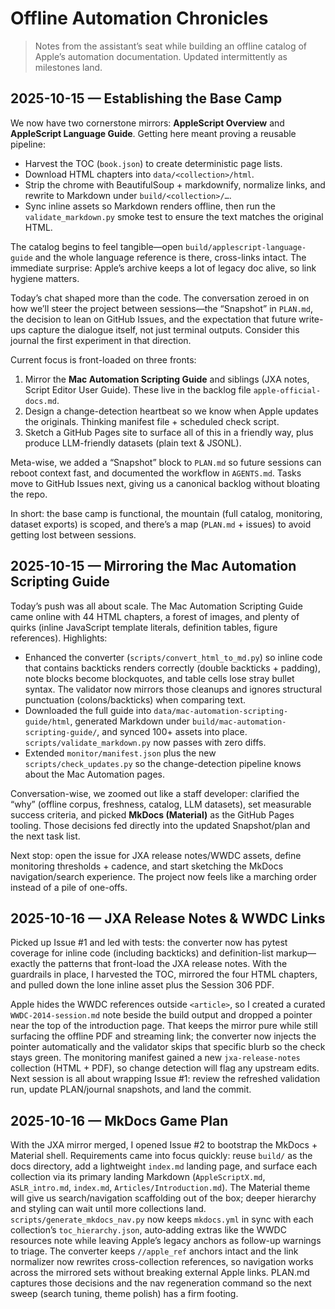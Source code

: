 # Offline Automation Chronicles

> Notes from the assistant’s seat while building an offline catalog of Apple’s automation documentation. Updated intermittently as milestones land.

## 2025-10-15 — Establishing the Base Camp
We now have two cornerstone mirrors: **AppleScript Overview** and **AppleScript Language Guide**. Getting here meant proving a reusable pipeline:

- Harvest the TOC (`book.json`) to create deterministic page lists.
- Download HTML chapters into `data/<collection>/html`.
- Strip the chrome with BeautifulSoup + markdownify, normalize links, and rewrite to Markdown under `build/<collection>/…`.
- Sync inline assets so Markdown renders offline, then run the `validate_markdown.py` smoke test to ensure the text matches the original HTML.

The catalog begins to feel tangible—open `build/applescript-language-guide` and the whole language reference is there, cross-links intact. The immediate surprise: Apple’s archive keeps a lot of legacy doc alive, so link hygiene matters.

Today’s chat shaped more than the code. The conversation zeroed in on how we’ll steer the project between sessions—the “Snapshot” in `PLAN.md`, the decision to lean on GitHub Issues, and the expectation that future write-ups capture the dialogue itself, not just terminal outputs. Consider this journal the first experiment in that direction.

Current focus is front-loaded on three fronts:

1. Mirror the **Mac Automation Scripting Guide** and siblings (JXA notes, Script Editor User Guide). These live in the backlog file `apple-official-docs.md`.
2. Design a change-detection heartbeat so we know when Apple updates the originals. Thinking manifest file + scheduled check script.
3. Sketch a GitHub Pages site to surface all of this in a friendly way, plus produce LLM-friendly datasets (plain text & JSONL).

Meta-wise, we added a “Snapshot” block to `PLAN.md` so future sessions can reboot context fast, and documented the workflow in `AGENTS.md`. Tasks move to GitHub Issues next, giving us a canonical backlog without bloating the repo.

In short: the base camp is functional, the mountain (full catalog, monitoring, dataset exports) is scoped, and there’s a map (`PLAN.md` + issues) to avoid getting lost between sessions.

## 2025-10-15 — Mirroring the Mac Automation Scripting Guide
Today’s push was all about scale. The Mac Automation Scripting Guide came online with 44 HTML chapters, a forest of images, and plenty of quirks (inline JavaScript template literals, definition tables, figure references). Highlights:

- Enhanced the converter (`scripts/convert_html_to_md.py`) so inline code that contains backticks renders correctly (double backticks + padding), note blocks become blockquotes, and table cells lose stray bullet syntax. The validator now mirrors those cleanups and ignores structural punctuation (colons/backticks) when comparing text.
- Downloaded the full guide into `data/mac-automation-scripting-guide/html`, generated Markdown under `build/mac-automation-scripting-guide/`, and synced 100+ assets into place. `scripts/validate_markdown.py` now passes with zero diffs.
- Extended `monitor/manifest.json` plus the new `scripts/check_updates.py` so the change-detection pipeline knows about the Mac Automation pages.

Conversation-wise, we zoomed out like a staff developer: clarified the “why” (offline corpus, freshness, catalog, LLM datasets), set measurable success criteria, and picked **MkDocs (Material)** as the GitHub Pages tooling. Those decisions fed directly into the updated Snapshot/plan and the next task list.

Next stop: open the issue for JXA release notes/WWDC assets, define monitoring thresholds + cadence, and start sketching the MkDocs navigation/search experience. The project now feels like a marching order instead of a pile of one-offs.

## 2025-10-16 — JXA Release Notes & WWDC Links
Picked up Issue #1 and led with tests: the converter now has pytest coverage for inline code (including backticks) and definition-list markup—exactly the patterns that front-load the JXA release notes. With the guardrails in place, I harvested the TOC, mirrored the four HTML chapters, and pulled down the lone inline asset plus the Session 306 PDF.

Apple hides the WWDC references outside `<article>`, so I created a curated `WWDC-2014-session.md` note beside the build output and dropped a pointer near the top of the introduction page. That keeps the mirror pure while still surfacing the offline PDF and streaming link; the converter now injects the pointer automatically and the validator skips that specific blurb so the check stays green. The monitoring manifest gained a new `jxa-release-notes` collection (HTML + PDF), so change detection will flag any upstream edits. Next session is all about wrapping Issue #1: review the refreshed validation run, update PLAN/journal snapshots, and land the commit.

## 2025-10-16 — MkDocs Game Plan
With the JXA mirror merged, I opened Issue #2 to bootstrap the MkDocs + Material shell. Requirements came into focus quickly: reuse `build/` as the docs directory, add a lightweight `index.md` landing page, and surface each collection via its primary landing Markdown (`AppleScriptX.md`, `ASLR_intro.md`, `index.md`, `Articles/Introduction.md`). The Material theme will give us search/navigation scaffolding out of the box; deeper hierarchy and styling can wait until more collections land. `scripts/generate_mkdocs_nav.py` now keeps `mkdocs.yml` in sync with each collection’s `toc_hierarchy.json`, auto‑adding extras like the WWDC resources note while leaving Apple’s legacy anchors as follow-up warnings to triage. The converter keeps `//apple_ref` anchors intact and the link normalizer now rewrites cross-collection references, so navigation works across the mirrored sets without breaking external Apple links. PLAN.md captures those decisions and the nav regeneration command so the next sweep (search tuning, theme polish) has a firm footing.

